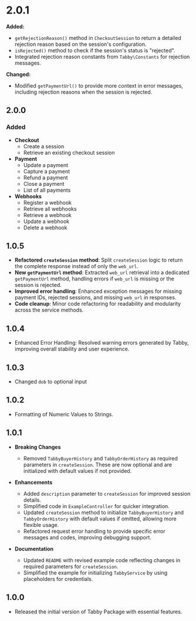# 2.0.1

**Added:**

- `getRejectionReason()` method in `CheckoutSession` to return a detailed rejection reason based on the session's configuration.
- `isRejected()` method to check if the session's status is "rejected".
- Integrated rejection reason constants from `Tabby\Constants` for rejection messages.

**Changed:**

- Modified `getPaymentUrl()` to provide more context in error messages, including rejection reasons when the session is rejected.

## 2.0.0

### Added

- **Checkout**
  - Create a session
  - Retrieve an existing checkout session
- **Payment**
  - Update a payment
  - Capture a payment
  - Refund a payment
  - Close a payment
  - List of all payments
- **Webhooks**
  - Register a webhook
  - Retrieve all webhooks
  - Retrieve a webhook
  - Update a webhook
  - Delete a webhook

## 1.0.5

- **Refactored `createSession` method**: Split `createSession` logic to return the complete response instead of only the `web_url`.
- **New `getPaymentUrl` method**: Extracted `web_url` retrieval into a dedicated `getPaymentUrl` method, handling errors if `web_url` is missing or the session is rejected.
- **Improved error handling**: Enhanced exception messages for missing payment IDs, rejected sessions, and missing `web_url` in responses.
- **Code cleanup**: Minor code refactoring for readability and modularity across the service methods.

## 1.0.4

- Enhanced Error Handling: Resolved warning errors generated by Tabby, improving overall stability and user experience.

## 1.0.3

- Changed `dob` to optional input

## 1.0.2

- Formatting of Numeric Values to Strings.

## 1.0.1

- **Breaking Changes**
  - Removed `TabbyBuyerHistory` and `TabbyOrderHistory` as required parameters in `createSession`. These are now optional and are initialized with default values if not provided.
- **Enhancements**

  - Added `description` parameter to `createSession` for improved session details.
  - Simplified code in `ExampleController` for quicker integration.
  - Updated `createSession` method to initialize `TabbyBuyerHistory` and `TabbyOrderHistory` with default values if omitted, allowing more flexible usage.
  - Refactored request error handling to provide specific error messages and codes, improving debugging support.

- **Documentation**
  - Updated `README` with revised example code reflecting changes in required parameters for `createSession`.
  - Simplified the example for initializing `TabbyService` by using placeholders for credentials.

## 1.0.0

- Released the initial version of Tabby Package with essential features.
